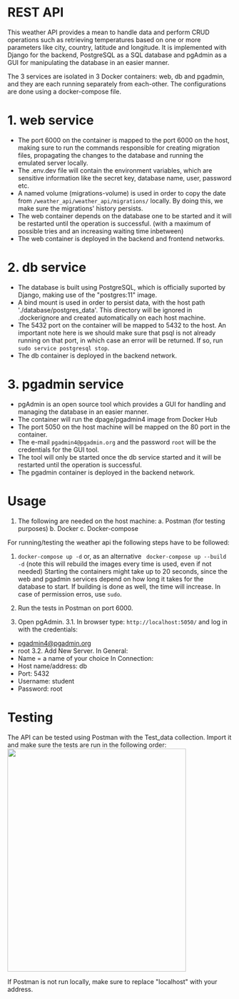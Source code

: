 # REST API 

This weather API provides a mean to handle data and perform CRUD operations such as retrieving temperatures 
based on one or more parameters like city, country, latitude and longitude.
It is implemented with Django for the backend, PostgreSQL as a SQL database and pgAdmin as a GUI for manipulating 
the database in an easier manner. 

The 3 services are isolated in 3 Docker containers: web, db and pgadmin, and they are each running separately from each-other.
 The configurations are done using a docker-compose file.

# 1. web service
- The port 6000 on the container is mapped to the port 6000 on the host, making sure to run the commands responsible for 
creating migration files, propagating the changes to the database and running the emulated server locally. 
- The .env.dev file will contain the environment variables, which are sensitive information like the secret key, database
 name, user, password etc. 
- A named volume (migrations-volume) is used in order to copy the date from ```/weather_api/weather_api/migrations/``` locally.
 By doing this, we make sure the migrations' history persists. 
- The web container depends on the database one to be started and it will be restarted until the operation is successful. 
(with a maximum of possible tries and an increasing waiting time inbetween)
- The web container is deployed in the backend and frontend networks. 

# 2. db service
- The database is built using PostgreSQL, which is officially suported by Django, making use of the "postgres:11" image. 
- A bind mount is used in order to persist data, with the host path './database/postgres_data'. This directory will be
ignored in .dockerignore and created automatically on each host machine.
- The 5432 port on the container will be mapped to 5432 to the host. An important note here is we should make sure 
that psql is not already running on that port, in which case an error will be returned. If so, 
run ```sudo service postgresql stop```.
- The db container is deployed in the backend network. 

# 3. pgadmin service
- pgAdmin is an open source tool which provides a GUI for handling and managing the database in an easier manner. 
- The container will run the dpage/pgadmin4 image from Docker Hub
- The port 5050 on the host machine will be mapped on the 80 port in the container. 
- The e-mail ```pgadmin4@pgadmin.org``` and the password ```root``` will be the credentials for the GUI tool.
- The tool will only be started once the db service started and it will be restarted until the operation is successful. 
- The pgadmin container is deployed in the backend network. 

# Usage

1. The following are needed on the host machine:
a. Postman (for testing purposes)
b. Docker
c. Docker-compose

For running/testing the weather api the following steps have to be followed:
1. ```docker-compose up -d``` or, as an alternative 
  ``` docker-compose up --build -d``` (note this will rebuild the images every time is used, even if not needed)
  Starting the containers might take up to 20 seconds, since the web and pgadmin services depend on how long it takes for the database to start. If building is done as well, the time will increase.
  In case of permission erros, use ```sudo```.

2. Run the tests in Postman on port 6000.

3. Open pgAdmin. 
 3.1. In browser type:  ```http://localhost:5050/``` and log in with the credentials: 
- pgadmin4@pgadmin.org
- root
 3.2. Add New Server.
    In General: 
- Name = a name of your choice
    In Connection:
- Host name/address: db
- Port: 5432
- Username: student
- Password: root

# Testing
The API can be tested using Postman with the Test_data collection. Import it and make sure the tests are run in the following order: 
<img src="https://i.imgur.com/dplg0oT.png" width="400" height="500" />

If Postman is not run locally, make sure to replace "localhost" with your address. 


